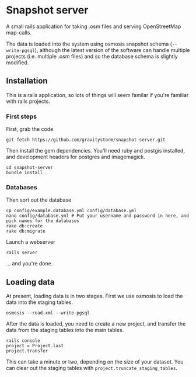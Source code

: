 # Snapshot server

A small rails application for taking .osm files and serving OpenStreetMap map-calls.

The data is loaded into the system using osmosis snapshot schema (`--write-pgsql`), although the latest version of the software can handle multiple projects (i.e. multiple .osm files) and so the database schema is slightly modified.

## Installation

This is a rails application, so lots of things will seem familar if you're familiar with rails projects.

### First steps

First, grab the code

```
git fetch https://github.com/gravitystorm/snapshot-server.git
```

Then install the gem dependencies. You'll need ruby and postgis installed, and development headers for postgres and imagemagick.

```
cd snapshot-server
bundle install
```

### Databases
Then sort out the database

```
cp config/example.database.yml config/database.yml
nano config/database.yml # Put your username and password in here, and pick names for the databases
rake db:create
rake db:migrate
```

Launch a webserver

```
rails server
```

... and you're done.

## Loading data

At present, loading data is in two stages. First we use osmosis to load the data into the staging tables.

```
osmosis --read-xml --write-pgsql
```

After the data is loaded, you need to create a new project, and transfer the data from the staging tables into the main tables.

```
rails console
project = Project.last
project.transfer
```

This can take a minute or two, depending on the size of your dataset. You can clear out the staging tables with `project.truncate_staging_tables`.
